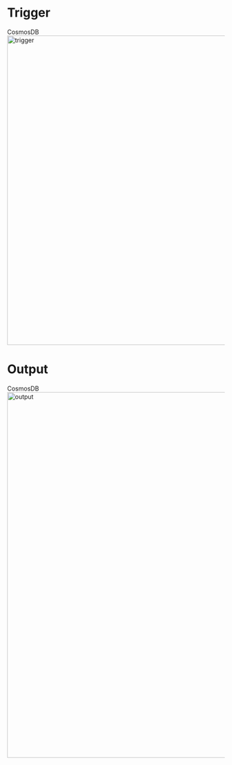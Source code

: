 # Trigger

CosmosDB
<img width="715" alt="trigger" src="https://user-images.githubusercontent.com/34018277/70243658-5a9dd000-17b6-11ea-8e91-610415d93a72.png">



# Output

CosmosDB
<img width="845" alt="output" src="https://user-images.githubusercontent.com/34018277/70243660-5c679380-17b6-11ea-8895-14b1b4c57e32.png">
